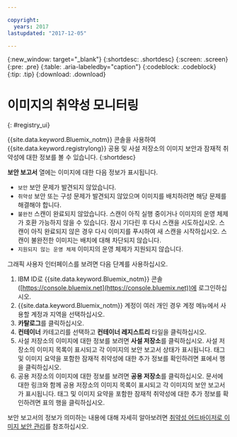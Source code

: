 ```yaml
---

copyright:
  years: 2017
lastupdated: "2017-12-05"

---
```


{:new_window: target="_blank"}
{:shortdesc: .shortdesc}
{:screen: .screen}
{:pre: .pre}
{:table: .aria-labeledby="caption"}
{:codeblock: .codeblock}
{:tip: .tip}
{:download: .download}


# 이미지의 취약성 모니터링
{: #registry_ui}

{{site.data.keyword.Bluemix_notm}} 콘솔을 사용하여 {{site.data.keyword.registrylong}} 공용 및 사설 저장소의 이미지 보안과 잠재적 취약성에 대한 정보를 볼 수 있습니다.
{:shortdesc}

**보안 보고서** 열에는 이미지에 대한 다음 정보가 표시됩니다.
-   `보안` 보안 문제가 발견되지 않았습니다.
-   `취약성` 보안 또는 구성 문제가 발견되지 않았으며 이미지를 배치하려면 해당 문제를 해결해야 합니다.
-   `불완전` 스캔이 완료되지 않았습니다. 스캔이 아직 실행 중이거나 이미지의 운영 체제가 호환 가능하지 않을 수 있습니다. 잠시 기다린 후 다시 스캔을 시도하십시오. 스캔이 아직 완료되지 않은 경우 다시 이미지를 푸시하여 새 스캔을 시작하십시오. 스캔이 불완전한 이미지는 배치에 대해 차단되지 않습니다.
-   `지원되지 않는 운영 체제` 이미지의 운영 체제가 지원되지 않습니다.
    
그래픽 사용자 인터페이스를 보려면 다음 단계를 사용하십시오.

1.  IBM ID로 {{site.data.keyword.Bluemix_notm}} 콘솔([https://console.bluemix.net](https://console.bluemix.net))에 로그인하십시오.
2.  {{site.data.keyword.Bluemix_notm}} 계정이 여러 개인 경우 계정 메뉴에서 사용할 계정과 지역을 선택하십시오.
3.  **카탈로그**를 클릭하십시오.
4.  **컨테이너** 카테고리를 선택하고 **컨테이너 레지스트리** 타일을 클릭하십시오.
5.  사설 저장소의 이미지에 대한 정보를 보려면 **사설 저장소**를 클릭하십시오. 사설 저장소의 이미지 목록이 표시되고 각 이미지의 보안 보고서 상태가 표시됩니다. 태그 및 이미지 요약을 포함한 잠재적 취약성에 대한 추가 정보를 확인하려면 표에서 행을 클릭하십시오.
6.  공용 저장소의 이미지에 대한 정보를 보려면 **공용 저장소**를 클릭하십시오. 문서에 대한 링크와 함께 공용 저장소의 이미지 목록이 표시되고 각 이미지의 보안 보고서가 표시됩니다. 태그 및 이미지 요약을 포함한 잠재적 취약성에 대한 추가 정보를 확인하려면 표의 행을 클릭하십시오.

보안 보고서의 정보가 의미하는 내용에 대해 자세히 알아보려면 [취약성 어드바이저로 이미지 보안 관리](../va/va_index.html)를 참조하십시오.
